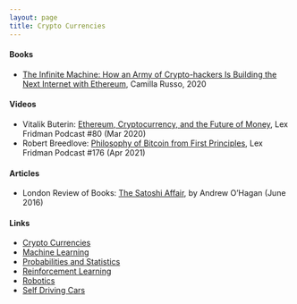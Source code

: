 ```yaml
---
layout: page
title: Crypto Currencies
---
```

#### Books
* [The Infinite Machine: How an Army of Crypto-hackers Is Building the Next Internet with Ethereum](https://www.amazon.com/Infinite-Machine-Crypto-hackers-Building-Internet/dp/0062886142), Camilla Russo, 2020

#### Videos
* Vitalik Buterin: [Ethereum, Cryptocurrency, and the Future of Money](https://www.youtube.com/watch?v=3x1b_S6Qp2Q), Lex Fridman Podcast #80 (Mar 2020)
* Robert Breedlove: [Philosophy of Bitcoin from First Principles](https://www.youtube.com/watch?v=HrehEWYj16s), Lex Fridman Podcast #176 (Apr 2021)

#### Articles
* London Review of Books: [The Satoshi Affair](https://www.lrb.co.uk/the-paper/v38/n13/andrew-o-hagan/the-satoshi-affair), by Andrew O’Hagan (June 2016)

#### Links
* [Crypto Currencies](crypto_currencies.md)
* [Machine Learning](machine_learning.md)
* [Probabilities and Statistics](probabilities_and_statistics.md)
* [Reinforcement Learning](reinforcement_learning.md)
* [Robotics](robotics.md)
* [Self Driving Cars](self_driving_cars.md)
